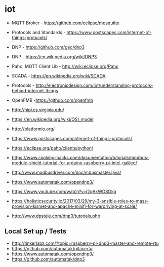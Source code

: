 # iot
* MQTT Broker - https://github.com/eclipse/mosquitto
* Protocols and Standards - https://www.postscapes.com/internet-of-things-protocols/
* DNP - https://github.com/gec/dnp3
* DNP - https://en.wikipedia.org/wiki/DNP3
* Paho, MQTT Client Lib - http://wiki.eclipse.org/Paho
* SCADA - https://en.wikipedia.org/wiki/SCADA
* Protocols - http://electronicdesign.com/iot/understanding-protocols-behind-internet-things
* OpenFMB -https://github.com/openfmb
* http://hipi.cs.virginia.edu/
* https://en.wikipedia.org/wiki/OSI_model
* http://platformio.org/
* https://www.postscapes.com/internet-of-things-protocols/
* https://eclipse.org/paho/clients/python/
* https://www.cooking-hacks.com/documentation/tutorials/modbus-module-shield-tutorial-for-arduino-raspberry-pi-intel-galileo/
* http://www.modbusdriver.com/doc/mbusmaster.java/
* https://www.automatak.com/opendnp3/
* https://www.youtube.com/watch?v=j2qAkWDSDkg
* https://holisticsecurity.io/2017/03/29/my-3-ansible-roles-to-mass-provision-kismet-and-apache-minifi-for-wardriving-at-scale/

* http://www.dpstele.com/dnp3/tutorials.php

## Local Set up / Tests
* http://tinkerlabz.com/?topic=raspberry-pi-dnp3-master-and-remote-rtu
* https://github.com/automatak/pifacertu
* https://www.automatak.com/opendnp3/
* https://github.com/automatak/dnp3
